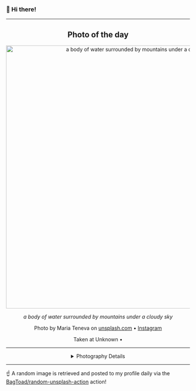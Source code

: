 ### 👋 Hi there!

----
<div align="center">

## Photo of the day
  
  <a href="https://unsplash.com/photos/a-body-of-water-surrounded-by-mountains-under-a-cloudy-sky-SXwCyG4FoPk"><img width="720" src="https://images.unsplash.com/photo-1705311756049-d4720db623f3?crop=entropy&cs=tinysrgb&fit=max&fm=jpg&ixid=M3w1NTI0NDl8MHwxfHJhbmRvbXx8fHx8fHx8fDE3MDYzMzUyMzR8&ixlib=rb-4.0.3&q=80&w=1080" alt="a body of water surrounded by mountains under a cloudy sky"></a>
  
  <em>a body of water surrounded by mountains under a cloudy sky</em>
  
  <em></em>

  Photo by Maria Teneva on [unsplash.com](https://unsplash.com/) • [Instagram](https://instagram.com/mmmteneva)
  
  Taken at Unknown • 
  
  ---
  
<details>
<summary>Photography Details</summary>
  
| Parameter     | Value |
| ------------- | ----- |
| Camera Model  | X-T10 |
| Exposure Time | 1/280 |
| Aperture      | 3.2 |
| Focal Length  | 35.0 |
| ISO           | 200 |
| Location      | Unknown (null) |
| Coordinates   | Latitude 0, Longitude 0 |

</details>

</div>

----

☝️ A random image is retrieved and posted to my profile daily via the [BagToad/random-unsplash-action](https://github.com/BagToad/random-unsplash-action) action!
